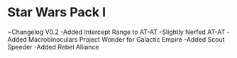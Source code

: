 # Star Wars Pack I

~Changelog
V0.2
-Added Intercept Range to AT-AT
-Slightly Nerfed AT-AT
-Added Macrobinoculars Project Wonder for Galactic Empire
-Added Scout Speeder
-Added Rebel Alliance
